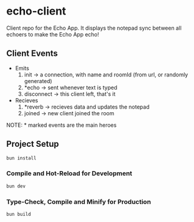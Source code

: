 # echo-client

Client repo for the Echo App. It displays the notepad sync between all echoers to make the Echo App echo!

## Client Events

- Emits
  1. init -> a connection, with name and roomId (from url, or randomly generated)
  2. \*echo -> sent whenever text is typed
  3. disconnect -> this client left, that's it
- Recieves
  1. \*reverb -> recieves data and updates the notepad
  2. joined -> new client joined the room

NOTE: \* marked events are the main heroes

## Project Setup

```sh
bun install
```

### Compile and Hot-Reload for Development

```sh
bun dev
```

### Type-Check, Compile and Minify for Production

```sh
bun build
```
